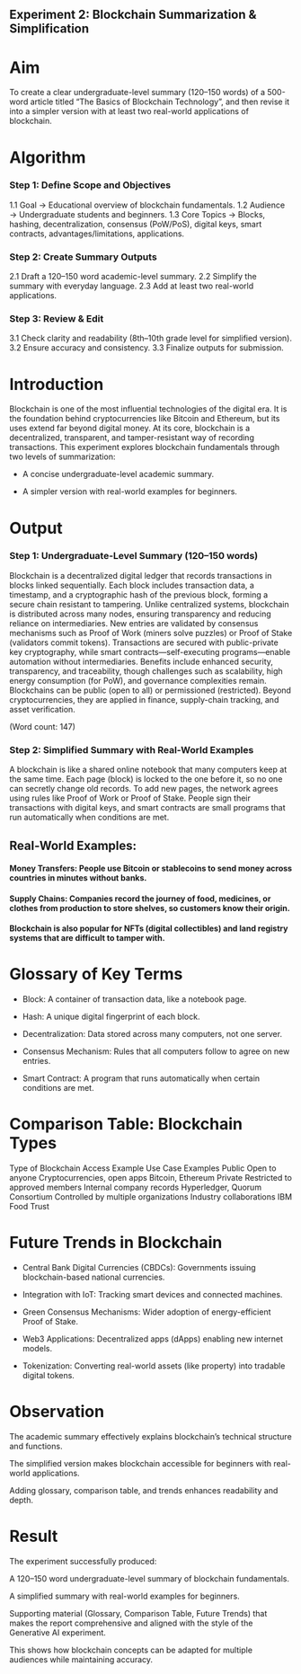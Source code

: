 ## Experiment 2: Blockchain Summarization & Simplification
# Aim
To create a clear undergraduate-level summary (120–150 words) of a 500-word article titled “The Basics of Blockchain Technology”, and then revise it into a simpler version with at least two real-world applications of blockchain.
# Algorithm
###  Step 1: Define Scope and Objectives
1.1 Goal → Educational overview of blockchain fundamentals.
1.2 Audience → Undergraduate students and beginners.
1.3 Core Topics → Blocks, hashing, decentralization, consensus (PoW/PoS), digital keys, smart contracts, advantages/limitations, applications.
### Step 2: Create Summary Outputs
2.1 Draft a 120–150 word academic-level summary.
2.2 Simplify the summary with everyday language.
2.3 Add at least two real-world applications.
### Step 3: Review & Edit
3.1 Check clarity and readability (8th–10th grade level for simplified version).
3.2 Ensure accuracy and consistency.
3.3 Finalize outputs for submission.
# Introduction
Blockchain is one of the most influential technologies of the digital era. It is the foundation behind cryptocurrencies like Bitcoin and Ethereum, but its uses extend far beyond digital money. At its core, blockchain is a decentralized, transparent, and tamper-resistant way of recording transactions. This experiment explores blockchain fundamentals through two levels of summarization:

- A concise undergraduate-level academic summary.

- A simpler version with real-world examples for beginners.

# Output
### Step 1: Undergraduate-Level Summary (120–150 words)

Blockchain is a decentralized digital ledger that records transactions in blocks linked sequentially. Each block includes transaction data, a timestamp, and a cryptographic hash of the previous block, forming a secure chain resistant to tampering. Unlike centralized systems, blockchain is distributed across many nodes, ensuring transparency and reducing reliance on intermediaries. New entries are validated by consensus mechanisms such as Proof of Work (miners solve puzzles) or Proof of Stake (validators commit tokens). Transactions are secured with public-private key cryptography, while smart contracts—self-executing programs—enable automation without intermediaries. Benefits include enhanced security, transparency, and traceability, though challenges such as scalability, high energy consumption (for PoW), and governance complexities remain. Blockchains can be public (open to all) or permissioned (restricted). Beyond cryptocurrencies, they are applied in finance, supply-chain tracking, and asset verification.

(Word count: 147)

### Step 2: Simplified Summary with Real-World Examples

A blockchain is like a shared online notebook that many computers keep at the same time. Each page (block) is locked to the one before it, so no one can secretly change old records. To add new pages, the network agrees using rules like Proof of Work or Proof of Stake. People sign their transactions with digital keys, and smart contracts are small programs that run automatically when conditions are met.

## Real-World Examples:

#### Money Transfers: People use Bitcoin or stablecoins to send money across countries in minutes without banks.
#### Supply Chains: Companies record the journey of food, medicines, or clothes from production to store shelves, so customers know their origin.
#### Blockchain is also popular for NFTs (digital collectibles) and land registry systems that are difficult to tamper with.

# Glossary of Key Terms

- Block: A container of transaction data, like a notebook page.

- Hash: A unique digital fingerprint of each block.

- Decentralization: Data stored across many computers, not one server.

- Consensus Mechanism: Rules that all computers follow to agree on new entries.

- Smart Contract: A program that runs automatically when certain conditions are met.

# Comparison Table: Blockchain Types
Type of Blockchain	Access	Example Use Case	Examples
Public	Open to anyone	Cryptocurrencies, open apps	Bitcoin, Ethereum
Private	Restricted to approved members	Internal company records	Hyperledger, Quorum
Consortium	Controlled by multiple organizations	Industry collaborations	IBM Food Trust
# Future Trends in Blockchain

- Central Bank Digital Currencies (CBDCs): Governments issuing blockchain-based national currencies.

- Integration with IoT: Tracking smart devices and connected machines.

- Green Consensus Mechanisms: Wider adoption of energy-efficient Proof of Stake.

- Web3 Applications: Decentralized apps (dApps) enabling new internet models.

- Tokenization: Converting real-world assets (like property) into tradable digital tokens.

# Observation

The academic summary effectively explains blockchain’s technical structure and functions.

The simplified version makes blockchain accessible for beginners with real-world applications.

Adding glossary, comparison table, and trends enhances readability and depth.

# Result

The experiment successfully produced:

A 120–150 word undergraduate-level summary of blockchain fundamentals.

A simplified summary with real-world examples for beginners.

Supporting material (Glossary, Comparison Table, Future Trends) that makes the report comprehensive and aligned with the style of the Generative AI experiment.

This shows how blockchain concepts can be adapted for multiple audiences while maintaining accuracy.
